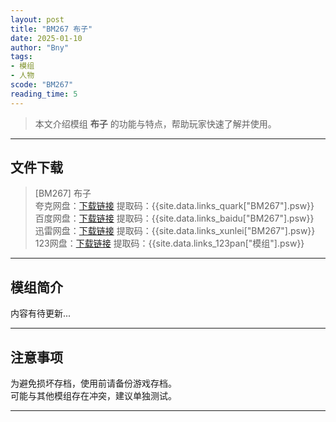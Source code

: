 ```yaml
---
layout: post
title: "BM267 布子"
date: 2025-01-10
author: "Bny"
tags: 
- 模组
- 人物
scode: "BM267"
reading_time: 5
---
```


> 本文介绍模组 **布子** 的功能与特点，帮助玩家快速了解并使用。

---

## 文件下载

> [BM267] 布子  
夸克网盘：[下载链接]({{site.data.links_quark["BM267"].url}}) 提取码：{{site.data.links_quark["BM267"].psw}}  
百度网盘：[下载链接]({{site.data.links_baidu["BM267"].url}}) 提取码：{{site.data.links_baidu["BM267"].psw}}  
迅雷网盘：[下载链接]({{site.data.links_xunlei["BM267"].url}}) 提取码：{{site.data.links_xunlei["BM267"].psw}}  
123网盘：[下载链接]({{site.data.links_123pan["模组"].url}}) 提取码：{{site.data.links_123pan["模组"].psw}}  

---

## 模组简介

>  
内容有待更新...  

---

## 注意事项

>  
为避免损坏存档，使用前请备份游戏存档。  
可能与其他模组存在冲突，建议单独测试。  

---


